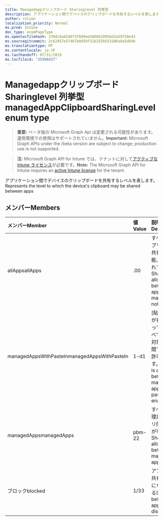 ```yaml
---
title: Managedappクリップボード Sharinglevel 列挙型
description: アプリケーション間でデバイスのクリップボードを共有するレベルを表します。
author: rolyon
localization_priority: Normal
ms.prod: Intune
doc_type: enumPageType
ms.openlocfilehash: 339dc8a824073f609ee580042895bd3a59f58e43
ms.sourcegitcommit: 2c62457e57467b8d50f21b255b553106a9a5d8d6
ms.translationtype: MT
ms.contentlocale: ja-JP
ms.lasthandoff: 07/31/2019
ms.locfileid: "35998437"
---
```

# <a name="managedappclipboardsharinglevel-enum-type"></a><span data-ttu-id="bd6f9-103">Managedappクリップボード Sharinglevel 列挙型</span><span class="sxs-lookup"><span data-stu-id="bd6f9-103">managedAppClipboardSharingLevel enum type</span></span>

> <span data-ttu-id="bd6f9-104">**重要:** ベータ版の Microsoft Graph Api は変更される可能性があります。運用環境での使用はサポートされていません。</span><span class="sxs-lookup"><span data-stu-id="bd6f9-104">**Important:** Microsoft Graph APIs under the /beta version are subject to change; production use is not supported.</span></span>

> <span data-ttu-id="bd6f9-105">**注:** Microsoft Graph API for Intune では、テナントに対して[アクティブな intune ライセンス](https://go.microsoft.com/fwlink/?linkid=839381)が必要です。</span><span class="sxs-lookup"><span data-stu-id="bd6f9-105">**Note:** The Microsoft Graph API for Intune requires an [active Intune license](https://go.microsoft.com/fwlink/?linkid=839381) for the tenant.</span></span>

<span data-ttu-id="bd6f9-106">アプリケーション間でデバイスのクリップボードを共有するレベルを表します。</span><span class="sxs-lookup"><span data-stu-id="bd6f9-106">Represents the level to which the device's clipboard may be shared between apps</span></span>

## <a name="members"></a><span data-ttu-id="bd6f9-107">メンバー</span><span class="sxs-lookup"><span data-stu-id="bd6f9-107">Members</span></span>
|<span data-ttu-id="bd6f9-108">メンバー</span><span class="sxs-lookup"><span data-stu-id="bd6f9-108">Member</span></span>|<span data-ttu-id="bd6f9-109">値</span><span class="sxs-lookup"><span data-stu-id="bd6f9-109">Value</span></span>|<span data-ttu-id="bd6f9-110">説明</span><span class="sxs-lookup"><span data-stu-id="bd6f9-110">Description</span></span>|
|:---|:---|:---|
|<span data-ttu-id="bd6f9-111">allApps</span><span class="sxs-lookup"><span data-stu-id="bd6f9-111">allApps</span></span>|<span data-ttu-id="bd6f9-112">.0</span><span class="sxs-lookup"><span data-stu-id="bd6f9-112">0</span></span>|<span data-ttu-id="bd6f9-113">すべてのアプリ間での共有が可能、管理されている</span><span class="sxs-lookup"><span data-stu-id="bd6f9-113">Sharing is allowed between all apps, managed or not</span></span>|
|<span data-ttu-id="bd6f9-114">managedAppsWithPasteIn</span><span class="sxs-lookup"><span data-stu-id="bd6f9-114">managedAppsWithPasteIn</span></span>|<span data-ttu-id="bd6f9-115">1-d</span><span class="sxs-lookup"><span data-stu-id="bd6f9-115">1</span></span>|<span data-ttu-id="bd6f9-116">[貼り付け] が有効になっているすべての管理対象アプリ間で共有が許可されます。</span><span class="sxs-lookup"><span data-stu-id="bd6f9-116">Sharing is allowed between all managed apps with paste in enabled</span></span>|
|<span data-ttu-id="bd6f9-117">managedApps</span><span class="sxs-lookup"><span data-stu-id="bd6f9-117">managedApps</span></span>|<span data-ttu-id="bd6f9-118">pbm-2</span><span class="sxs-lookup"><span data-stu-id="bd6f9-118">2</span></span>|<span data-ttu-id="bd6f9-119">すべての管理対象アプリ間で共有が可能</span><span class="sxs-lookup"><span data-stu-id="bd6f9-119">Sharing is allowed between all managed apps</span></span>|
|<span data-ttu-id="bd6f9-120">ブロック</span><span class="sxs-lookup"><span data-stu-id="bd6f9-120">blocked</span></span>|<span data-ttu-id="bd6f9-121">1/3</span><span class="sxs-lookup"><span data-stu-id="bd6f9-121">3</span></span>|<span data-ttu-id="bd6f9-122">アプリ間の共有が無効になっている</span><span class="sxs-lookup"><span data-stu-id="bd6f9-122">Sharing between apps is disabled</span></span>|





